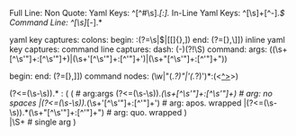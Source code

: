 Full Line:
    Non Quote: 
        Yaml Keys: ^[^#\s].*[:].*
        In-Line Yaml Keys: ^[\s]+[^-].*$
        Command Line: ^[\s]*[-].*

yaml key captures:
    colons: 
        begin: :(?=\s|$|[\[\]{},])
        end: (?=[},\\]])
inline yaml key captures:
command line captures:
    dash: (-)(?!\S)
    command: 
    args: ((\s+[^\s'"]+:[^\s'"]+)|(\s+'[^\s'"]+:[^'"]+')|(\s+"[^\s'"]+:[^'"]+"))


[tag stuff]:
    captures:
        begin: 
        end: (?=[},\]])
    command nodes: (\w|"(.*?)"|'(.*?)')*:(<[^>](.*?)>)

  (?<=(\s-\s)).*
: 
(
    (                                         # arg:args
        (?<=(\s-\s)).*(\s+[^\s'"]+:[^\s'"]+)  # arg: no spaces
        |(?<=(\s-\s)).*(\s+'[^\s'"]+:[^'"]+') # arg: apos. wrapped
        |(?<=(\s-\s)).*(\s+"[^\s'"]+:[^'"]+") # arg: quo. wrapped
    )   
    |\S+                                      # single arg
)
